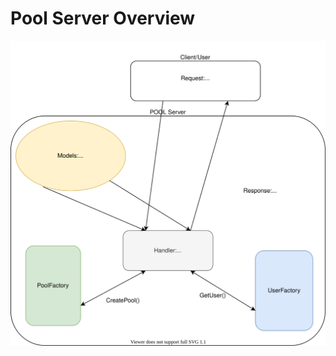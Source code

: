 # Pool Server Overview

![Pool Server Diagram](https://github.com/pool-beta/pool-server/blob/master/doc/diagrams/server_overview.svg)